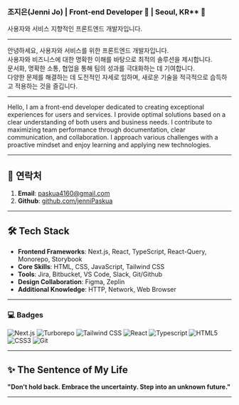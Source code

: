 ### 조지은(Jenni Jo) | Front-end Developer 🌟 | Seoul, KR** 👋  

사용자와 서비스 지향적인 프론트엔드 개발자입니다.

---

안녕하세요, 사용자와 서비스를 위한 프론트엔드 개발자입니다.  
사용자와 비즈니스에 대한 명확한 이해를 바탕으로 최적의 솔루션을 제시합니다.  
문서화, 명확한 소통, 협업을 통해 팀의 성과를 극대화하는 데 기여합니다.  
다양한 문제를 해결하는 데 도전적인 자세로 임하며, 새로운 기술을 적극적으로 습득하고 적용하는 것을 즐깁니다.

---

Hello, I am a front-end developer dedicated to creating exceptional experiences for users and services.
I provide optimal solutions based on a clear understanding of both users and business needs.
I contribute to maximizing team performance through documentation, clear communication, and collaboration.
I approach various challenges with a proactive mindset and enjoy learning and applying new technologies.

---

## 📩 연락처
1. **Email**: paskua4160@gmail.com  
2. **Github**: [github.com/jenniPaskua](https://github.com/jenniPaskua)

---

## 🛠 Tech Stack
- **Frontend Frameworks**: Next.js, React, TypeScript, React-Query, Monorepo, Storybook  
- **Core Skills**: HTML, CSS, JavaScript, Tailwind CSS  
- **Tools**: Jira, Bitbucket, VS Code, Slack, Git/Github  
- **Design Collaboration**: Figma, Zeplin  
- **Additional Knowledge**: HTTP, Network, Web Browser

---

### 💻 Badges
![Next.js](https://img.shields.io/badge/next.js-000000?style=for-the-badge&logo=nextdotjs&logoColor=white)
![Turborepo](https://img.shields.io/badge/turborepo-EF4444?style=for-the-badge&logo=turborepo&logoColor=white)
![Tailwind CSS](https://img.shields.io/badge/tailwindcss-38B2AC?style=for-the-badge&logo=tailwindcss&logoColor=white)
![React](https://img.shields.io/badge/-React-222222?style=for-the-badge&logo=react)
![Typescript](https://img.shields.io/badge/-TypeScript-007ACC?style=for-the-badge&amp;logo=typescript&amp;logoColor=white)
![HTML5](https://img.shields.io/badge/-HTML5-F05032?style=for-the-badge&amp;logo=html5&amp;logoColor=ffffff)
![CSS3](https://img.shields.io/badge/-CSS3-007ACC?style=for-the-badge&amp;logo=css3)
![Git](https://img.shields.io/badge/-Git-F05032?style=for-the-badge&logo=git&logoColor=ffffff)

---

## ✨ The Sentence of My Life
**"Don’t hold back. Embrace the uncertainty. Step into an unknown future."**

---
